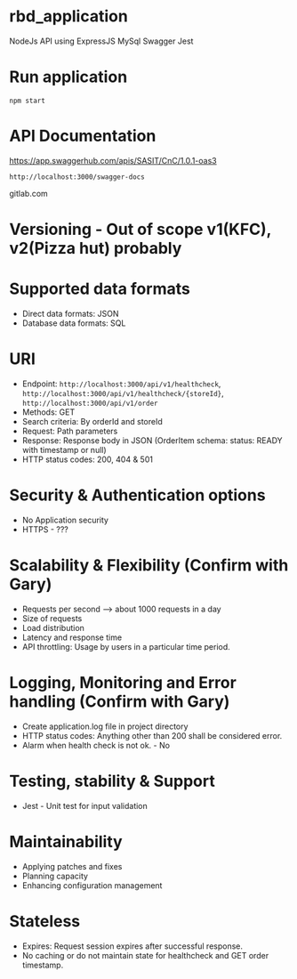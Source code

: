 # rbd_application
NodeJs API using ExpressJS MySql Swagger Jest 

# Run application

`npm start`

# API Documentation

https://app.swaggerhub.com/apis/SASIT/CnC/1.0.1-oas3

`http://localhost:3000/swagger-docs`

gitlab.com

# Versioning - Out of scope v1(KFC), v2(Pizza hut) probably

# Supported data formats
* Direct data formats: JSON
* Database data formats: SQL

# URI
* Endpoint: `http://localhost:3000/api/v1/healthcheck`, `http://localhost:3000/api/v1/healthcheck/{storeId}`, `http://localhost:3000/api/v1/order`
* Methods: GET
* Search criteria: By orderId and storeId 
* Request: Path parameters
* Response: Response body in JSON (OrderItem schema: status: READY with timestamp or null)
* HTTP status codes: 200, 404 & 501

# Security & Authentication options
* No Application security
* HTTPS - ???

# Scalability & Flexibility (Confirm with Gary)
* Requests per second --> about 1000 requests in a day
* Size of requests
* Load distribution
* Latency and response time
* API throttling: Usage by users in a particular time period.

# Logging, Monitoring and Error handling (Confirm with Gary)
* Create application.log file in project directory
* HTTP status codes: Anything other than 200 shall be considered error.
* Alarm when health check is not ok. - No 

# Testing, stability & Support
* Jest - Unit test for input validation

# Maintainability
* Applying patches and fixes
* Planning capacity
* Enhancing configuration management

# Stateless
* Expires: Request session expires after successful response.
* No caching or do not maintain state for healthcheck and GET order timestamp.

